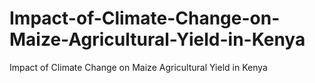 # Impact-of-Climate-Change-on-Maize-Agricultural-Yield-in-Kenya
Impact of Climate Change on Maize Agricultural Yield in Kenya
